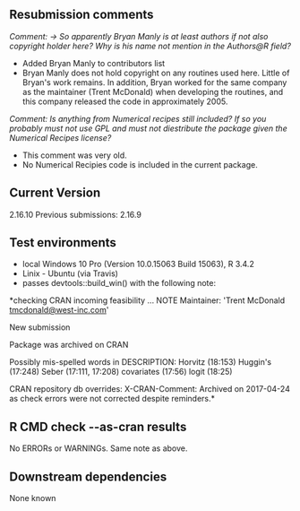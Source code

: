 ## Resubmission comments

*Comment: -> So apparently Bryan Manly is at least authors if not also copyright holder here? Why is his name not mention in the Authors@R field?*

* Added Bryan Manly to contributors list 
* Bryan Manly does not hold copyright on any routines used here.  Little of Bryan's work remains.  In addition, Bryan worked for the same company as the maintainer (Trent McDonald) when developing the routines, and this company released the code in approximately 2005.  

*Comment: Is anything from Numerical recipes still included? If so you probably must not use GPL and must not diestribute the package given the Numerical Recipes license?*

* This comment was very old.  
* No Numerical Recipies code is included in the current package. 


## Current Version
2.16.10
Previous submissions: 2.16.9

## Test environments
* local Windows 10 Pro (Version	10.0.15063 Build 15063), R 3.4.2
* Linix - Ubuntu (via Travis)
* passes devtools::build_win() with the following note:

*checking CRAN incoming feasibility ... NOTE
Maintainer: 'Trent McDonald <tmcdonald@west-inc.com>'

New submission

Package was archived on CRAN

Possibly mis-spelled words in DESCRIPTION:
  Horvitz (18:153)
  Huggin's (17:248)
  Seber (17:111, 17:208)
  covariates (17:56)
  logit (18:25)

CRAN repository db overrides:
  X-CRAN-Comment: Archived on 2017-04-24 as check errors were not
    corrected despite reminders.*

## R CMD check --as-cran results
No ERRORs or WARNINGs.  Same note as above. 

## Downstream dependencies
None known
